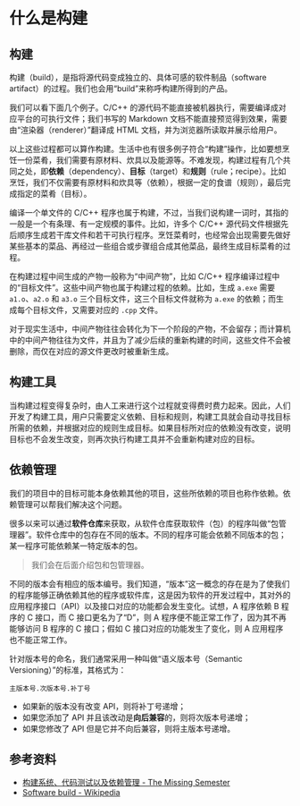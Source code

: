 # 什么是构建

## 构建

构建（build），是指将源代码变成独立的、具体可感的软件制品（software artifact）的过程。我们也会用“build”来称呼构建所得到的产品。

我们可以看下面几个例子。C/C++ 的源代码不能直接被机器执行，需要编译成对应平台的可执行文件；我们书写的 Markdown 文档不能直接预览得到效果，需要由“渲染器（renderer）”翻译成 HTML 文档，并为浏览器所读取并展示给用户。

以上这些过程都可以算作构建。生活中也有很多例子符合“构建”操作，比如要想烹饪一份菜肴，我们需要有原材料、炊具以及能源等。不难发现，构建过程有几个共同之处，即**依赖**（dependency）、**目标**（target）和**规则**（rule；recipe）。比如烹饪，我们不仅需要有原材料和炊具等（依赖），根据一定的食谱（规则），最后完成指定的菜肴（目标）。

编译一个单文件的 C/C++ 程序也属于构建，不过，当我们说构建一词时，其指的一般是一个有条理、有一定规模的事件。比如，许多个 C/C++ 源代码文件根据先后顺序生成若干库文件和若干可执行程序。烹饪菜肴时，也经常会出现需要先做好某些基本的菜品、再经过一些组合或步骤组合成其他菜品，最终生成目标菜肴的过程。

在构建过程中间生成的产物一般称为“中间产物”，比如 C/C++ 程序编译过程中的“目标文件”。这些中间产物也属于构建过程的依赖。比如，生成 `a.exe` 需要 `a1.o`、`a2.o` 和 `a3.o` 三个目标文件，这三个目标文件就称为 `a.exe` 的依赖；而生成每个目标文件，又需要对应的 `.cpp` 文件。

对于现实生活中，中间产物往往会转化为下一个阶段的产物，不会留存；而计算机中的中间产物往往为文件，并且为了减少后续的重新构建的时间，这些文件不会被删除，而仅在对应的源文件更改时被重新生成。

## 构建工具

当构建过程变得复杂时，由人工来进行这个过程就变得费时费力起来。因此，人们开发了构建工具，用户只需要定义依赖、目标和规则，构建工具就会自动寻找目标所需的依赖，并根据对应的规则生成目标。如果目标所对应的依赖没有改变，说明目标也不会发生改变，则再次执行构建工具并不会重新构建对应的目标。

## 依赖管理

我们的项目中的目标可能本身依赖其他的项目，这些所依赖的项目也称作依赖。依赖管理可以帮我们解决这个问题。

很多以来可以通过**软件仓库**来获取，从软件仓库获取软件（包）的程序叫做“包管理器”。软件仓库中的包存在不同的版本。不同的程序可能会依赖不同版本的包；某一程序可能依赖某一特定版本的包。

> 我们会在后面介绍包和包管理器。

不同的版本会有相应的版本编号。我们知道，“版本”这一概念的存在是为了使我们的程序能够正确依赖其他的程序或软件库，这是因为软件的开发过程中，其对外的应用程序接口（API）以及接口对应的功能都会发生变化。试想，A 程序依赖 B 程序的 C 接口，而 C 接口更名为了“D”，则 A 程序便不能正常工作了，因为其不再能够访问 B 程序的 C 接口；假如 C 接口对应的功能发生了变化，则 A 应用程序也不能正常工作。

针对版本号的命名，我们通常采用一种叫做“语义版本号（Semantic Versioning）”的标准，其格式为：

    主版本号.次版本号.补丁号

- 如果新的版本没有改变 API，则将补丁号递增；
- 如果您添加了 API 并且该改动是**向后兼容**的，则将次版本号递增；
- 如果您修改了 API 但是它并不向后兼容，则将主版本号递增。

## 参考资料

- [构建系统、代码测试以及依赖管理 - The Missing Semester](https://missing-semester-cn.github.io/2020/metaprogramming/)
- [Software build - Wikipedia](https://en.wikipedia.org/wiki/Software_build)
